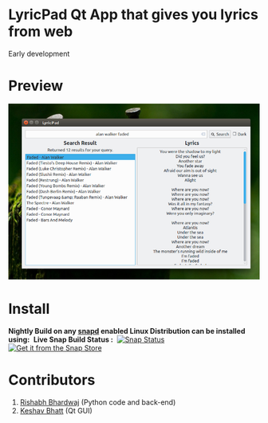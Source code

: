 # LyricPad Qt App that gives you lyrics from web
Early development
# Preview
![Lyricpad screenshot Ubuntu](https://github.com/keshavbhatt/lyricpad/raw/master/others/screenshots/sc1.jpeg)

# Install
﻿**Nightly Build on any [snapd](https://docs.snapcraft.io/installing-snapd) enabled Linux Distribution can be installed using:**
﻿
﻿**Live Snap Build Status :**
﻿
﻿[![Snap Status](https://build.snapcraft.io/badge/keshavbhatt/lyricpad.svg)](https://build.snapcraft.io/user/keshavbhatt/lyricpad) 
﻿
[![Get it from the Snap Store](https://snapcraft.io/static/images/badges/en/snap-store-white.svg)](https://snapcraft.io/lyricpad)

# Contributors

 1. [Rishabh Bhardwaj](https://github.com/rishabh3354) (Python code and back-end)
 2. [Keshav Bhatt](https://github.com/keshavbhatt) (Qt GUI)

